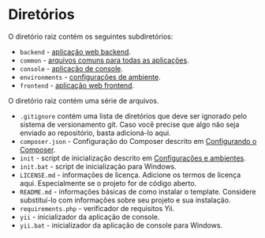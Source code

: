 Diretórios
==========

O diretório raiz contém os seguintes subdiretórios:

- `backend` - [aplicação web backend](structure-applications.md).
- `common` - [arquivos comuns para todas as aplicações](structure-applications.md).
- `console` - [aplicação de console](structure-applications.md).
- `environments` - [configurações de ambiente](structure-environments.md).
- `frontend` - [aplicação web frontend](structure-applications.md).

O diretório raiz contém uma série de arquivos.

- `.gitignore` contém uma lista de diretórios que deve ser ignorado pelo sistema de versionamento git. Caso você precise que 
algo não seja enviado ao repositório, basta adicioná-lo aqui.
- `composer.json` - Configuração do Composer descrito em [Configurando o Composer](start-composer.md).
- `init` - script de inicialização descrito em [Configurações e ambientes](structure-environments.md).
- `init.bat` - script de inicialização para Windows.
- `LICENSE.md` - informações de licença. Adicione os termos de licença aqui. Especialmente se o projeto for de código aberto.
- `README.md` - informações básicas de como instalar o template. Considere substituí-lo com informações sobre seu projeto
e sua instalação.
- `requirements.php` - verificador de requisitos Yii.
- `yii` - inicializador da aplicação de console.
- `yii.bat` - inicializador da aplicação de console para Windows.